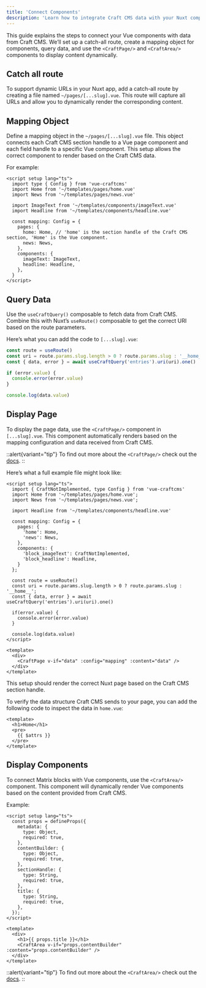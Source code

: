 ```yaml
---
title: 'Connect Components'
description: 'Learn how to integrate Craft CMS data with your Nuxt components'
---
```


This guide explains the steps to connect your Vue components with data from Craft CMS. We’ll set up a catch-all route, create a mapping object for components, query data, 
and use the `<CraftPage/>` and `<CraftArea/>` components to display content dynamically.

## Catch all route

To support dynamic URLs in your Nuxt app, add a catch-all route by creating a file named `~/pages/[...slug].vue`. 
This route will capture all URLs and allow you to dynamically render the corresponding content.

## Mapping Object

Define a mapping object in the `~/pages/[...slug].vue` file. This object connects each Craft CMS section handle to a Vue page component and each field handle to a specific 
Vue component. This setup allows the correct component to render based on the Craft CMS data.

For example:

```vue
<script setup lang="ts">
  import type { Config } from 'vue-craftcms'
  import Home from '~/templates/pages/home.vue'
  import News from '~/templates/pages/news.vue'

  import ImageText from '~/templates/components/imageText.vue'
  import Headline from '~/templates/components/headline.vue'

  const mapping: Config = {
    pages: {
      home: Home, // 'home' is the section handle of the Craft CMS section, 'Home' is the Vue component.
      news: News,
    },
    components: {
      imageText: ImageText,
      headline: Headline,
    },
  }
</script>
```

## Query Data

Use the `useCraftQuery()` composable to fetch data from Craft CMS. Combine this with Nuxt’s `useRoute()` composable to get the correct URI based on the route parameters.

Here’s what you can add the code to `[...slug].vue`:
```ts
const route = useRoute()
const uri = route.params.slug.length > 0 ? route.params.slug : '__home__'
const { data, error } = await useCraftQuery('entries').uri(uri).one()

if (error.value) {
  console.error(error.value)
}

console.log(data.value)
```

## Display Page

To display the page data, use the `<CraftPage/>` component in `[...slug].vue`. This component automatically renders based on the 
mapping configuration and data received from Craft CMS.

::alert{variant="tip"}
  To find out more about the `<CraftPage/>` check out the [docs](/libraries/nuxt-craftcms/components/craft-page).
::

Here’s what a full example file might look like:

```vue
<script setup lang="ts">
  import { CraftNotImplemented, type Config } from 'vue-craftcms'
  import Home from '~/templates/pages/home.vue';
  import News from '~/templates/pages/news.vue';

  import Headline from '~/templates/components/headline.vue'

  const mapping: Config = {
    pages: {
      'home': Home,
      'news': News,
    },
    components: {
      'block_imageText': CraftNotImplemented,
      'block_headline': Headline,
    }
  };

  const route = useRoute()
  const uri = route.params.slug.length > 0 ? route.params.slug : '__home__';
  const { data, error } = await useCraftQuery('entries').uri(uri).one()

  if(error.value) {
    console.error(error.value)
  }

  console.log(data.value)
</script>

<template>
  <div>
    <CraftPage v-if="data" :config="mapping" :content="data" />
  </div>
</template>
```

This setup should render the correct Nuxt page based on the Craft CMS section handle.

To verify the data structure Craft CMS sends to your page, you can add the following code to inspect the data in `home.vue`:

```vue [templates/pages/home.vue]
<template>
  <h1>Home</h1>
  <pre>
    {{ $attrs }}
  </pre>
</template>
```

## Display Components

To connect Matrix blocks with Vue components, use the `<CraftArea/>` component. This component will dynamically render 
Vue components based on the content provided from Craft CMS.

Example:
```vue [templates/pages/home.vue]
<script setup lang="ts">
  const props = defineProps({
    metadata: {
      type: Object,
      required: true,
    },
    contentBuilder: {
      type: Object,
      required: true,
    },
    sectionHandle: {
      type: String,
      required: true,
    },
    title: {
      type: String,
      required: true,
    },
  });
</script>

<template>
  <div>
    <h1>{{ props.title }}</h1>
    <CraftArea v-if="props.contentBuilder" :content="props.contentBuilder" />
  </div>
</template>
```

::alert{variant="tip"}
  To find out more about the `<CraftArea/>` check out the [docs](/libraries/nuxt-craftcms/components/craft-area).
::
